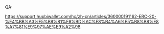 QA:

https://support.huobiwallet.com/hc/zh-cn/articles/360000191162-ERC-20-%E4%BB%A3%E5%B8%81%E8%BD%AC%E8%B4%A6%E5%B8%B8%E8%A7%81%E9%97%AE%E9%A2%98
